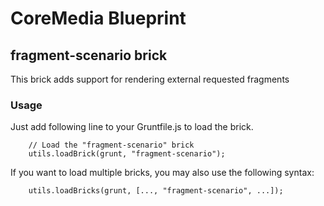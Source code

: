 # CoreMedia Blueprint

## fragment-scenario brick

This brick adds support for rendering external requested fragments

### Usage

Just add following line to your Gruntfile.js to load the brick.

```
    // Load the "fragment-scenario" brick
    utils.loadBrick(grunt, "fragment-scenario");
```

If you want to load multiple bricks, you may also use the following syntax:
```
    utils.loadBricks(grunt, [..., "fragment-scenario", ...]);
```